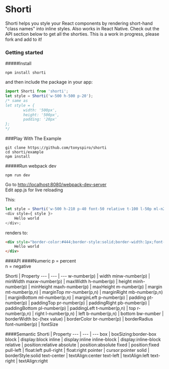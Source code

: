 # Shorti
Shorti helps you style your React components by rendering short-hand "class names" into inline styles.  Also works in React Native.  Check out the API section below to get all the shorties.  This is a work in progress, please fork and add to it!

### Getting started

#####Install
```
npm install shorti
```
and then include the package in your app:
```javascript
import Shorti from 'shorti';
let style = Shorti('w-500 h-500 p-20');
/* same as 
let style = {
		width: '500px',
		height: '500px',
		padding: '20px'
};
*/
```
###Play With The Example
```
git clone https://github.com/tonyspiro/shorti
cd shorti/example
npm install
```
#####Run webpack dev
```
npm run dev
```
Go to [http://localhost:8080/webpack-dev-server](http://localhost:8080/webpack-dev-server)<br>
Edit app.js for live reloading

This:
```javascript
let style = Shorti('w-500 h-210 p-40 font-50 relative t-100 l-50p ml-n205 solid bw-1 bc-444');
<div style={ style }>
	Hello world
</div>;
```
renders to:
```html
<div style="border-color:#444;border-style:solid;border-width:1px;font-size:50px;height:210px;left:50%;margin-left:-205px;padding:40px;position:relative;top:100px;width:500px;">
	Hello world
</div>
```
###API
####Numeric
p = percent<br>
n = negative<br>

Shorti | Property
--- | --- | ---
w-number(p) | width
minw-number(p) | minWidth
maxw-number(p) | maxWidth
h-number(p) | height
minh-number(p) | minHeight
maxh-number(p) | maxHeight
m-number(p) | margin
mt-number(p,n) | marginTop
mr-number(p,n) | marginRight
mb-number(p,n) | marginBottom
ml-number(p,n) | marginLeft
p-number(p) | padding
pt-number(p) | paddingTop
pr-number(p) | paddingRight
pb-number(p) | paddingBottom
pl-number(p) | paddingLeft
t-number(p,n) | top
r-number(p,n) | right
l-number(p,n) | left
b-number(p,n) | bottom
bw-number | borderWidth
bc-(hex value) | borderColor
br-number(p) | borderRadius
font-number(p) | fontSize

####Semantic
Shorti | Property
--- | --- | ---
box | boxSizing:border-box 
block | display:block 
inline | display:inline 
inline-block | display:inline-block 
relative | position:relative 
absolute | position:absolute 
fixed | position:fixed 
pull-left | float:left 
pull-right | float:right 
pointer | cursor:pointer 
solid | borderStyle:solid 
text-center | textAlign:center 
text-left | textAlign:left 
text-right | textAlign:right 
